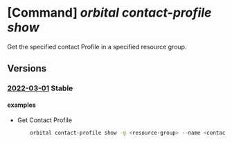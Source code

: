 # [Command] _orbital contact-profile show_

Get the specified contact Profile in a specified resource group.

## Versions

### [2022-03-01](/Resources/mgmt-plane/L3N1YnNjcmlwdGlvbnMve30vcmVzb3VyY2Vncm91cHMve30vcHJvdmlkZXJzL21pY3Jvc29mdC5vcmJpdGFsL2NvbnRhY3Rwcm9maWxlcy97fQ==/2022-03-01.xml) **Stable**

<!-- mgmt-plane /subscriptions/{}/resourcegroups/{}/providers/microsoft.orbital/contactprofiles/{} 2022-03-01 -->

#### examples

- Get Contact Profile
    ```bash
        orbital contact-profile show -g <resource-group> --name <contact-profile-name>
    ```
